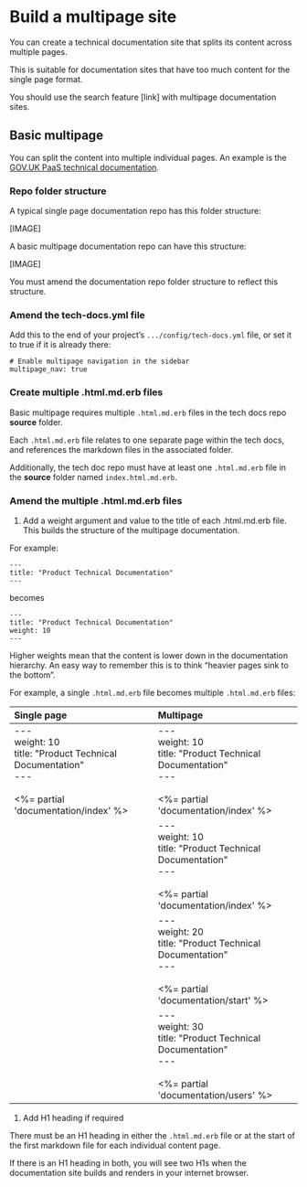 # Build a multipage site

You can create a technical documentation site that splits its content across multiple pages.

This is suitable for documentation sites that have too much content for the single page format.

You should use the search feature [link] with multipage documentation sites.

## Basic multipage

You can split the content into multiple individual pages. An example is the [GOV.UK PaaS technical documentation](https://docs.cloud.service.gov.uk/).

### Repo folder structure

A typical single page documentation repo has this folder structure:

[IMAGE]

A basic multipage documentation repo can have this structure:

[IMAGE]

You must amend the documentation repo folder structure to reflect this structure.

### Amend the tech-docs.yml file

Add this to the end of your project’s `.../config/tech-docs.yml` file, or set it to true if it is already there:

```
# Enable multipage navigation in the sidebar
multipage_nav: true
```

### Create multiple .html.md.erb files

Basic multipage requires multiple `.html.md.erb` files in the tech docs repo __source__ folder.

Each `.html.md.erb` file relates to one separate page within the tech docs, and references the markdown files in the associated folder. 

Additionally, the tech doc repo must have at least one `.html.md.erb` file in the __source__ folder named `index.html.md.erb`.

### Amend the multiple .html.md.erb files

1. Add a weight argument and value to the title of each .html.md.erb file. This builds the structure of the multipage documentation.

  For example:

  ```
  ---
  title: "Product Technical Documentation"
  ---
  ```

  becomes

  ```
  ---
  title: "Product Technical Documentation"
  weight: 10
  ---
  ```

  Higher weights mean that the content is lower down in the documentation hierarchy. An easy way to remember this is to think “heavier pages sink to the bottom”.
  
  For example, a single `.html.md.erb` file becomes multiple `.html.md.erb` files:
  
  |Single page|Multipage|
  |:---|:---|
  |---<br>weight: 10<br>title: "Product Technical Documentation"<br>---<br><br><%= partial 'documentation/index' %>|---<br>weight: 10<br>title: "Product Technical Documentation"<br>---<br><br><%= partial 'documentation/index' %>|
  ||---<br>weight: 10<br>title: "Product Technical Documentation"<br>---<br><br><%= partial 'documentation/index' %>|
  ||---<br>weight: 20<br>title: "Product Technical Documentation"<br>---<br><br><%= partial 'documentation/start' %>|
  ||---<br>weight: 30<br>title: "Product Technical Documentation"<br>---<br><br><%= partial 'documentation/users' %>|
  

1. Add H1 heading if required

There must be an H1 heading in either the `.html.md.erb` file or at the start of the first markdown file for each individual content page.

If there is an H1 heading in both, you will see two H1s when the documentation site builds and renders in your internet browser.



